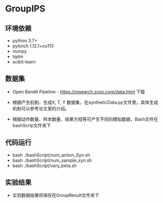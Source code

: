 # GroupIPS 

## 环境依赖
- python 3.7+
- pytorch 1.12.1+cu113
- numpy
- tqdm
- scikit-learn

## 数据集

- Open Bandit Pipeline - https://research.zozo.com/data.html 下载

- 根据产生机制，生成X, T, Y 数据集，在syntheticData.py文件里，具体生成机制可以参考论文里的介绍。

- 根据动作数量、样本数量、结果方程等可产生不同的模拟数据，Bash文件在bashScrip文件夹下

## 代码运行
- bash ./bashScript/num_action_Syn.sh
- bash ./bashScript/num_sample_syn.sh
- bash ./bashScript/vary_beta.sh

## 实验结果
- 实验数据结果将保存在GroupResult文件夹下
